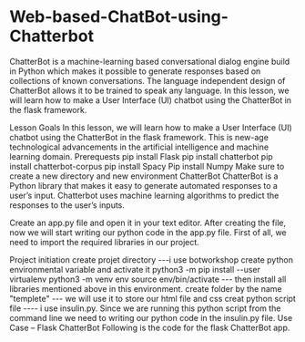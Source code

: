 # Web-based-ChatBot-using-Chatterbot


ChatterBot is a machine-learning based conversational dialog engine build in Python which makes it possible to generate responses based on collections of known conversations. The language independent design of ChatterBot allows it to be trained to speak any language. In this lesson, we will learn how to make a User Interface (UI) chatbot using the ChatterBot in the flask framework.


Lesson Goals
In this lesson, we will learn how to make a User Interface (UI) chatbot using the ChatterBot in the flask framework. This is new-age technological advancements in the artificial intelligence and machine learning domain.
Prerequests
pip install Flask
pip install chatterbot
pip install chatterbot-corpus
pip install Spacy
Pip install Numpy
Make sure to create a new directory and new environment
ChatterBot
ChatterBot is a Python library that makes it easy to generate automated responses to a user’s input. Chatterbot uses machine learning algorithms to predict the responses to the user’s inputs.



Create an app.py file and open it in your text editor. After creating the file, now we will start writing our python code in the app.py file. First of all, we need to import the required libraries in our project.

Project initiation
create projet directory ---i use botworkshop
create python environmental variable and activate it
python3 -m pip install --user virtualenv
python3 -m venv env
source env/bin/activate --- then install all libraries mentioned above in this environment.
create folder by the name "templete" --- we will use it to store our html file and css
creat python script file ---- i use insulin.py.
Since we are running this python script from the command line we need to writing our python code in the insulin.py file.
Use Case – Flask ChatterBot
Following is the code for the flask ChatterBot app.

